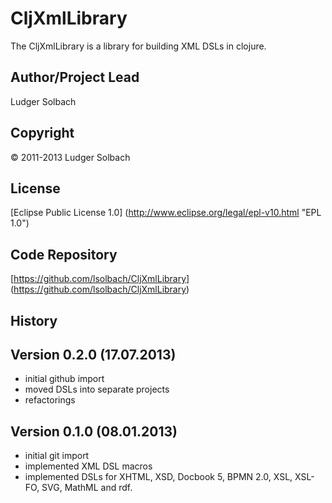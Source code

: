 CljXmlLibrary
==============
The CljXmlLibrary is a library for building XML DSLs in clojure.

Author/Project Lead
-------------------
Ludger Solbach

Copyright
---------
© 2011-2013 Ludger Solbach

License
-------
[Eclipse Public License 1.0] (http://www.eclipse.org/legal/epl-v10.html "EPL 1.0")

Code Repository
---------------
[https://github.com/lsolbach/CljXmlLibrary] (https://github.com/lsolbach/CljXmlLibrary)

History
-------

Version 0.2.0 (17.07.2013)
--------------------------
* initial github import
* moved DSLs into separate projects
* refactorings

Version 0.1.0 (08.01.2013)
--------------------------
* initial git import
* implemented XML DSL macros
* implemented DSLs for XHTML, XSD, Docbook 5, BPMN 2.0, XSL, XSL-FO, SVG, MathML and rdf.
